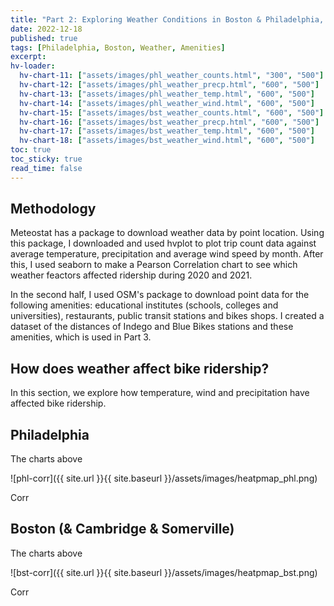 ```yaml
---
title: "Part 2: Exploring Weather Conditions in Boston & Philadelphia, and Calculating Distance to Amenities"
date: 2022-12-18
published: true
tags: [Philadelphia, Boston, Weather, Amenities]
excerpt: 
hv-loader:
  hv-chart-11: ["assets/images/phl_weather_counts.html", "300", "500"]
  hv-chart-12: ["assets/images/phl_weather_precp.html", "600", "500"]
  hv-chart-13: ["assets/images/phl_weather_temp.html", "600", "500"]
  hv-chart-14: ["assets/images/phl_weather_wind.html", "600", "500"]
  hv-chart-15: ["assets/images/bst_weather_counts.html", "600", "500"]
  hv-chart-16: ["assets/images/bst_weather_precp.html", "600", "500"]
  hv-chart-17: ["assets/images/bst_weather_temp.html", "600", "500"]
  hv-chart-18: ["assets/images/bst_weather_wind.html", "600", "500"]
toc: true
toc_sticky: true
read_time: false
---
```



## Methodology

Meteostat has a package to download weather data by point location. Using this package, I downloaded and used hvplot to plot trip count data against average temperature, precipitation and average wind speed by month. After this, I used seaborn to make a Pearson Correlation chart to see which weather feactors affected ridership during 2020 and 2021.

In the second half, I used OSM's package to download point data for the following amenities: educational institutes (schools, colleges and universities), restaurants, public transit stations and bikes shops. I created a dataset of the distances of Indego and Blue Bikes stations and these amenities, which is used in Part 3.

## How does weather affect bike ridership?

In this section, we explore how temperature, wind and precipitation have affected bike ridership.

## Philadelphia

<div id="hv-chart-11"></div>
<div id="hv-chart-12"></div>
<div id="hv-chart-13"></div>
<div id="hv-chart-14"></div>

The charts above

![phl-corr]({{ site.url }}{{ site.baseurl }}/assets/images/heatpmap_phl.png)

Corr

## Boston (& Cambridge & Somerville)

<div id="hv-chart-15"></div>
<div id="hv-chart-16"></div>
<div id="hv-chart-17"></div>
<div id="hv-chart-18"></div>

The charts above

![bst-corr]({{ site.url }}{{ site.baseurl }}/assets/images/heatpmap_bst.png)

Corr


















